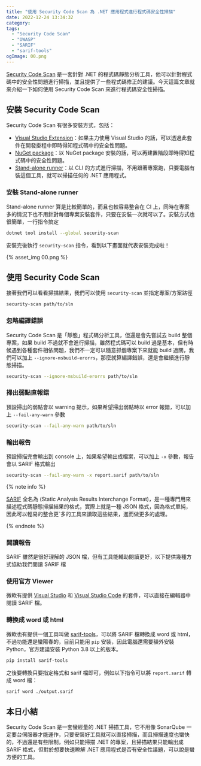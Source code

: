 ```yaml
---
title: "使用 Security Code Scan 為 .NET 應用程式進行程式碼安全性掃描"
date: 2022-12-24 13:34:32
category:
tags:
  - "Security Code Scan"
  - "OWASP"
  - "SARIF"
  - "sarif-tools"
ogImage: 00.png
---
```


[Security Code Scan](https://security-code-scan.github.io/) 是一套針對 .NET 的程式碼靜態分析工具，他可以針對程式碼中的安全性問題進行掃描，並且提供了一些程式碼修正的建議。今天這篇文章就來介紹一下如何使用 Security Code Scan 來進行程式碼安全性掃描。

<!-- more -->

## 安裝 Security Code Scan

Security Code Scan 有很多安裝方式，包括：

- [Visual Studio Extension](https://marketplace.visualstudio.com/items?itemName=JaroslavLobacevski.SecurityCodeScanVS2019)：如果主力使用 Visual Studio 的話，可以透過此套件在開發掛程中即時得知程式碼中的安全性問題。
- [NuGet package](https://www.nuget.org/packages/SecurityCodeScan.VS2019/)：以 NuGet package 安裝的話，可以再建置階段即時得知程式碼中的安全性問題。
- [Stand-alone runner](https://www.nuget.org/packages/security-scan/)：以 CLI 的方式進行掃描，不用跟著專案跑，只要電腦有裝這個工具，就可以掃描任何的 .NET 應用程式。

### 安裝 Stand-alone runner

Stand-alone runner 算是比較簡單的，而且也較容易整合在 CI 上，同時在專案多的情況下也不用針對每個專案安裝套件，只要在安裝一次就可以了。安裝方式也很簡單，一行指令搞定

```bash
dotnet tool install --global security-scan
```

安裝完後執行 `security-scan` 指令，看到以下畫面就代表安裝完成啦！

{% asset_img 00.png %}

## 使用 Security Code Scan

接著我們可以看看掃描結果，我們可以使用 `security-scan` 並指定專案/方案路徑

```bash
security-scan path/to/sln
```

### 忽略編譯錯誤

Security Code Scan 是「靜態」程式碼分析工具，但還是會先嘗試去 build 整個專案，如果 build 不過就不會進行掃描，雖然程式碼可以 build 過是基本，但有時候遇到各種套件相依問題，我們不一定可以隨意抓個專案下來就能 build 過關，我們可以加上 `--ignore-msbuild-erorrs`，那麼就算編譯錯誤，還是會繼續進行靜態掃描。

```bash
security-scan --ignore-msbuild-erorrs path/to/sln
```

### 掃出弱點直報錯

預設掃出的弱點會以 warning 提示，如果希望掃出弱點時以 error 報錯，可以加上 `--fail-any-warn` 參數

```bash
security-scan --fail-any-warn path/to/sln
```

### 輸出報告

預設掃描完會輸出到 console 上，如果希望輸出成檔案，可以加上 `-x` 參數，報告會以 SARIF 格式輸出

```bash
security-scan --fail-any-warn -x report.sarif path/to/sln
```

{% note info %}

[SARIF](https://sarifweb.azurewebsites.net/) 全名為 (Static Analysis Results Interchange Format)，是一種專門用來描述程式碼靜態掃描結果的格式，實際上就是一種 JSON 格式，因為格式單純，因此可以輕易的整合更ˋ多的工具來讀取這些結果，進而做更多的處理。

{% endnote %}

### 閱讀報告

SARIF 雖然是很好理解的 JSON 檔，但有工具能輔助閱讀更好，以下提供幾種方式協助我們閱讀 SARIF 檔

### 使用官方 Viewer

微軟有提供 [Visual Studio](https://marketplace.visualstudio.com/items?itemName=WDGIS.MicrosoftSarifViewer) 和 [Visual Studio Code](https://marketplace.visualstudio.com/items?itemName=MS-SarifVSCode.sarif-viewer) 的套件，可以直接在編輯器中閱讀 SARIF 檔。

### 轉換成 word 或 html

微軟也有提供一個工具叫做 [sarif-tools](https://github.com/microsoft/sarif-tools)，可以將 SARIF 檔轉換成 word 或 html，不過功能還是蠻陽春的，目前只能用 `pip` 安裝，因此電腦還需要額外安裝 Python，官方建議安裝 Python 3.8 以上的版本。

```bash
pip install sarif-tools
```

之後要轉換只要指定格式和 sarif 檔即可，例如以下指令可以將 `report.sarif` 轉成 word 檔：

```bash
sarif word ./output.sarif
```

## 本日小結

Security Code Scan 是一套蠻經量的 .NET 掃描工具，它不用像 SonarQube 一定要台伺服器才能運作，只要安裝好工具就可以直接掃描，而且掃描速度也蠻快的，不過還是有些限制，例如只能掃描 .NET 的專案，且掃描結果只能輸出成 SARIF 格式，但對於想要快速瞭解 .NET 應用程式是否有安全性議題，可以說是蠻方便的工具。
